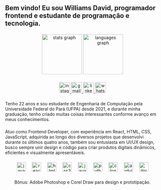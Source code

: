 <h2 align="left">Bem vindo! Eu sou Williams David, programador frontend e estudante de programação e tecnologia.</h2>

###

<div align="center">
  <img src="https://github-readme-stats.vercel.app/api?username=williamsdavid5&hide_title=true&hide_rank=false&show_icons=true&include_all_commits=true&count_private=true&disable_animations=true&theme=aura&locale=en&hide_border=false" height="130" alt="stats graph"  />
  <img src="https://github-readme-stats.vercel.app/api/top-langs?username=williamsdavid5&locale=en&hide_title=true&layout=compact&card_width=320&langs_count=6&theme=aura&hide_border=false" height="130" alt="languages graph"  />
</div>

###

<div align="center">
  <a href="https://www.instagram.com/davidduart04/" target="_blank">
    <img src="https://img.shields.io/static/v1?message=Instagram&logo=instagram&label=&color=E4405F&logoColor=white&labelColor=&style=for-the-badge" height="35" alt="instagram logo"  />
  </a>
  <a href="mailto:contatorafaballerini@gmail.com" target="_blank">
    <img src="https://img.shields.io/static/v1?message=Gmail&logo=gmail&label=&color=D14836&logoColor=white&labelColor=&style=for-the-badge" height="35" alt="gmail logo"  />
  </a>
  <a href="https://www.linkedin.com/in/williams-duarte-305002203/" target="_blank">
    <img src="https://img.shields.io/static/v1?message=LinkedIn&logo=linkedin&label=&color=0077B5&logoColor=white&labelColor=&style=for-the-badge" height="35" alt="linkedin logo"  />
  </a>
  <a href="https://wa.me/qr/IUFR3WQ3YSENC1" target="_blank">
    <img src="https://img.shields.io/static/v1?message=Whatsapp&logo=whatsapp&label=&color=25D366&logoColor=white&labelColor=&style=for-the-badge" height="35" alt="whatsapp logo"  />
  </a>
</div>

###

<p align="left">Tenho 22 anos e sou estudante de Engenharia de Computação pela Universidade Federal do Pará (UFPA) desde 2021, e durante minha graduação, tenho criado muitas coisas interessantes conforme avanço em meus conhecimentos.</p>

###

<p align="left">Atuo como Frontend Developer, com experiência em React, HTML, CSS, JavaScript, adquirida ao longo dos diversos projetos que desenvolvi durante os últimos quatro anos, também sou entusiasta em UI/UX design, busco sempre unir design e código para criar produtos digitais dinâmicos, eficientes e visualmente apresentáveis.</p>

###

<div align="center">
  <img src="https://cdn.jsdelivr.net/gh/devicons/devicon/icons/java/java-original.svg" height="30" alt="java logo"  />
  <img width="12" />
  <img src="https://cdn.jsdelivr.net/gh/devicons/devicon/icons/react/react-original.svg" height="30" alt="react logo"  />
  <img width="12" />
  <img src="https://cdn.jsdelivr.net/gh/devicons/devicon/icons/html5/html5-original.svg" height="30" alt="html5 logo"  />
  <img width="12" />
  <img src="https://cdn.jsdelivr.net/gh/devicons/devicon/icons/css3/css3-original.svg" height="30" alt="css3 logo"  />
  <img width="12" />
  <img src="https://cdn.jsdelivr.net/gh/devicons/devicon/icons/javascript/javascript-original.svg" height="30" alt="javascript logo"  />
  <img width="12" />
  <img src="https://cdn.jsdelivr.net/gh/devicons/devicon/icons/python/python-original.svg" height="30" alt="python logo"  />
  <img width="12" />
  <img src="https://cdn.jsdelivr.net/gh/devicons/devicon/icons/c/c-original.svg" height="30" alt="c logo"  />
  <img width="12" />
  <img src="https://cdn.jsdelivr.net/gh/devicons/devicon/icons/arduino/arduino-original.svg" height="30" alt="arduino logo"  />
  <img width="12" />
  <img src="https://cdn.jsdelivr.net/gh/devicons/devicon/icons/mysql/mysql-original.svg" height="30" alt="mysql logo"  />
</div>

###

<p align="center">Bônus: Adobe Photoshop e Corel Draw para design e prototipação.</p>

###
